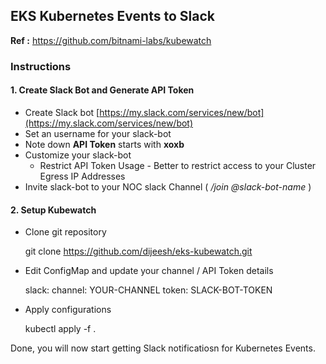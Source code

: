 ## EKS Kubernetes Events to Slack


**Ref :** https://github.com/bitnami-labs/kubewatch


### Instructions


#### 1. Create Slack Bot and Generate API Token

 - Create Slack bot  [https://my.slack.com/services/new/bot](https://my.slack.com/services/new/bot)
 - Set an username for your slack-bot
 - Note down **API Token** starts with **xoxb** 
 - Customize your slack-bot
	 - 	  Restrict API Token Usage - Better to restrict access to your Cluster Egress IP Addresses
- Invite slack-bot to your NOC slack Channel ( */join @slack-bot-name* )


#### 2. Setup Kubewatch

 - Clone git repository

    git clone https://github.com/dijeesh/eks-kubewatch.git

 - Edit ConfigMap and update your channel / API Token details

    slack:
    channel: YOUR-CHANNEL
    token: SLACK-BOT-TOKEN

 - Apply configurations

     kubectl apply -f .

 
Done, you will now start getting Slack notificatiosn for Kubernetes Events.
